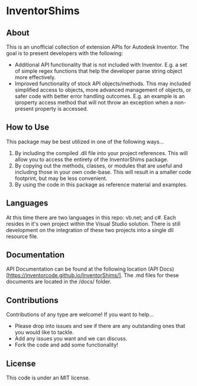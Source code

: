 # InventorShims

## About

This is an unofficial collection of extension APIs for Autodesk Inventor.  The goal is to present developers with the following:

* Additional API functionality that is not included with Inventor.  E.g. a set of simple regex functions that help the developer parse string object more effectively.
* Improved functionality of stock API objects/methods.  This may included simplified access to objects, more advanced management of objects, or safer code with better error handling outcomes.  E.g. an example is an iproperty access method that will not throw an exception when a non-present property is accessed.

## How to Use

This package may be best utilized in one of the following ways...

1. By including the compiled .dll file into your project references.  This will allow you to access the entirety of the InventorShims package.
2. By copying out the methods, classes, or modules that are useful and including those in your own code-base. This will result in a smaller code footprint, but may be less convenient.
3. By using the code in this package as reference material and examples.

## Languages

At this time there are two languages in this repo: vb.net; and c#.  Each resides in it's own project within the Visual Studio solution.  There is still development on the integration of these two projects into a single dll resource file.

## Documentation

API Documentation can be found at the following location (API Docs)[https://inventorcode.github.io/InventorShims/].  The .md files for these documents are located in the /docs/ folder.

## Contributions

Contributions of any type are welcome!  If you want to help...

* Please drop into issues and see if there are any outstanding ones that you would like to tackle.
* Add any issues you want and we can discuss.
* Fork the code and add some functionality!

## License

This code is under an MIT license.